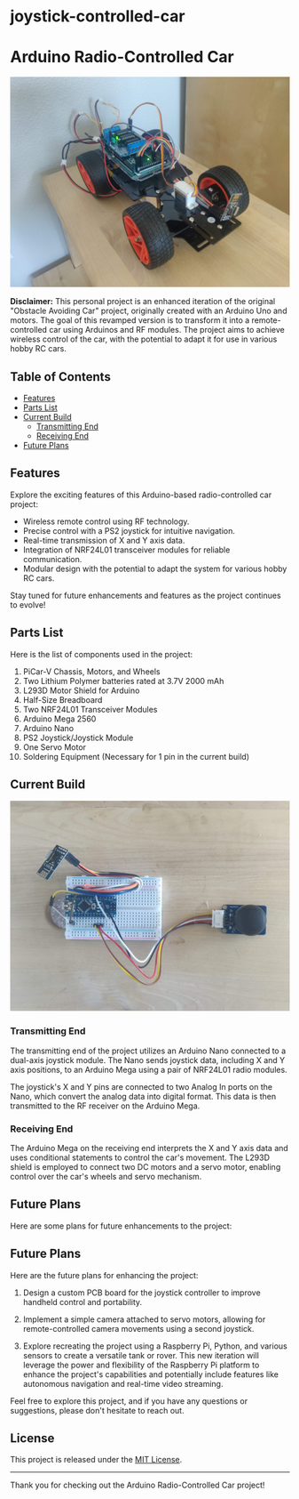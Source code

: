 # joystick-controlled-car
# Arduino Radio-Controlled Car

![Arduino Radio-Controlled Car](arduino-joystick-controlled-car-image.jpg)
 
**Disclaimer:**  This personal project is an enhanced iteration of the original "Obstacle Avoiding Car" project, originally created with an Arduino Uno and motors. The goal of this revamped version is to transform it into a remote-controlled car using Arduinos and RF modules. The project aims to achieve wireless control of the car, with the potential to adapt it for use in various hobby RC cars.

## Table of Contents
- [Features](#features)
- [Parts List](#parts-list)
- [Current Build](#current-build)
  - [Transmitting End](#transmitting-end)
  - [Receiving End](#receiving-end)
- [Future Plans](#future-plans)

## Features

Explore the exciting features of this Arduino-based radio-controlled car project:

- Wireless remote control using RF technology.
- Precise control with a PS2 joystick for intuitive navigation.
- Real-time transmission of X and Y axis data.
- Integration of NRF24L01 transceiver modules for reliable communication.
- Modular design with the potential to adapt the system for various hobby RC cars.

Stay tuned for future enhancements and features as the project continues to evolve!

## Parts List

Here is the list of components used in the project:

1. PiCar-V Chassis, Motors, and Wheels
2. Two Lithium Polymer batteries rated at 3.7V 2000 mAh
3. L293D Motor Shield for Arduino
4. Half-Size Breadboard
5. Two NRF24L01 Transceiver Modules
6. Arduino Mega 2560
7. Arduino Nano
8. PS2 Joystick/Joystick Module
9. One Servo Motor
10. Soldering Equipment (Necessary for 1 pin in the current build)

## Current Build

![Current Build](joystick.jpg)

### Transmitting End

The transmitting end of the project utilizes an Arduino Nano connected to a dual-axis joystick module. The Nano sends joystick data, including X and Y axis positions, to an Arduino Mega using a pair of NRF24L01 radio modules. 

The joystick's X and Y pins are connected to two Analog In ports on the Nano, which convert the analog data into digital format. This data is then transmitted to the RF receiver on the Arduino Mega.

### Receiving End

The Arduino Mega on the receiving end interprets the X and Y axis data and uses conditional statements to control the car's movement. The L293D shield is employed to connect two DC motors and a servo motor, enabling control over the car's wheels and servo mechanism.

## Future Plans

Here are some plans for future enhancements to the project:
## Future Plans

Here are the future plans for enhancing the project:

1. Design a custom PCB board for the joystick controller to improve handheld control and portability.

2. Implement a simple camera attached to servo motors, allowing for remote-controlled camera movements using a second joystick.

3. Explore recreating the project using a Raspberry Pi, Python, and various sensors to create a versatile tank or rover. This new iteration will leverage the power and flexibility of the Raspberry Pi platform to enhance the project's capabilities and potentially include features like autonomous navigation and real-time video streaming.

Feel free to explore this project, and if you have any questions or suggestions, please don't hesitate to reach out.

## License

This project is released under the [MIT License](LICENSE).

---

Thank you for checking out the Arduino Radio-Controlled Car project!

